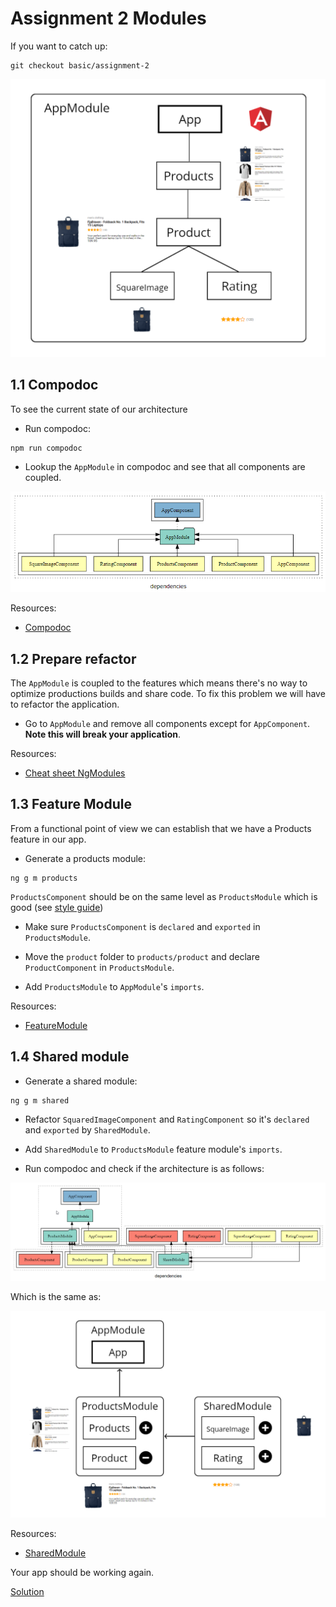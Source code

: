 # Assignment 2 Modules
If you want to catch up:

```
git checkout basic/assignment-2
```

![architecture](../assets/assignment-1-architecture.png)

## 1.1 Compodoc


To see the current state of our architecture

- Run compodoc:

```
npm run compodoc
```

- Lookup the `AppModule` in compodoc and see that all components are coupled.

![compodoc](../assets/assignment-1-compodoc.png)

Resources:
- [Compodoc](https://compodoc.app/)

## 1.2 Prepare refactor
The `AppModule` is coupled to the features which means there's no way to optimize productions builds and share code.
To fix this problem we will have to refactor the application.

- Go to `AppModule` and remove all components except for `AppComponent`. **Note this will break your application**.

Resources:
- [Cheat sheet NgModules](https://angular.io/guide/cheatsheet)

## 1.3 Feature Module
From a functional point of view we can establish that we have a Products feature in our app.

- Generate a products module:

```
ng g m products
```

`ProductsComponent` should be on the same level as `ProductsModule` which is good (see [style guide](https://angular.io/guide/styleguide#file-tree))

- Make sure `ProductsComponent` is `declared` and `exported` in `ProductsModule`.

- Move the `product` folder to `products/product` and declare `ProductComponent` in `ProductsModule`.

- Add `ProductsModule` to `AppModule`'s `imports`. 

Resources:
- [FeatureModule](https://angular.io/guide/feature-modules)

## 1.4 Shared module

- Generate a shared module:

```
ng g m shared
```

- Refactor `SquaredImageComponent` and `RatingComponent` so it's `declared` and `exported` by `SharedModule`.

- Add `SharedModule` to `ProductsModule` feature module's `imports`.


- Run compodoc and check if the architecture is as follows:

![architecture](../assets/assignment-2-compodoc.png)

Which is the same as:

![architecture](../assets/assignment-2-architecture.png)

Resources:
- [SharedModule](https://angular.io/guide/sharing-ngmodules)

Your app should be working again.

[Solution](https://github.com/Rachnerd/ov-angular/compare/basic/assignment-2...basic/assignment-3)
